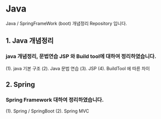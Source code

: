 # Java
Java / SpringFrameWork (boot) 개념정리 Repository 입니다.

## 1. Java 개념정리 ##
### java 개념정리, 문법연습 JSP 와 Build tool에 대하여 정리하였습니다. ###
(1). java 기본 구조
(2). Java 문법 연습
(3). JSP
(4). BuildTool 에 따른 차이

## 2. Spring ##

### Spring Framework 대하여 정리하였습니다. ###
(1). Spring / SpringBoot
(2). Spring MVC